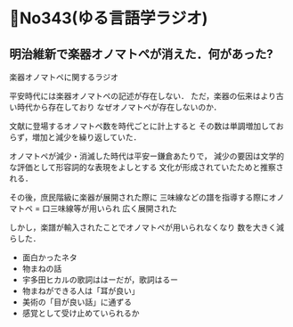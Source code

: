 # 📗No343(ゆる言語学ラジオ)

## 明治維新で楽器オノマトペが消えた．何があった?
楽器オノマトペに関するラジオ

平安時代には楽器オノマトペの記述が存在しない．
ただ，楽器の伝来はより古い時代から存在しており
なぜオノマトペが存在しないのか．

文献に登場するオノマトペ数を時代ごとに計上すると
その数は単調増加しておらず，増加と減少を繰り返していた．

オノマトペが減少・消滅した時代は平安ー鎌倉あたりで，
減少の要因は文学的な評価として形容詞的な表現をよしとする
文化が形成されていたためと推察される．

その後，庶民階級に楽器が展開された際に
三味線などの譜を指導する際にオノマトペ = 口三味線等が用いられ
広く展開された

しかし，楽譜が輸入されたことでオノマトペが用いられなくなり
数を大きく減らした．

- 面白かったネタ
- 物まねの話
- 宇多田ヒカルの歌詞ははーだが，歌詞はるー
- 物まねができる人は「耳が良い」
- 美術の「目が良い話」に通ずる
- 感覚として受け止めていられるか

